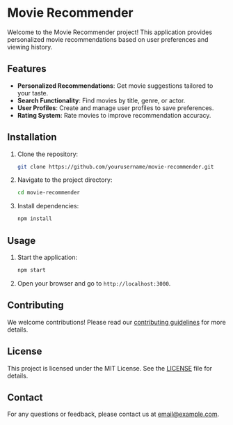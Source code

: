 # Movie Recommender

Welcome to the Movie Recommender project! This application provides personalized movie recommendations based on user preferences and viewing history.

## Features

- **Personalized Recommendations**: Get movie suggestions tailored to your taste.
- **Search Functionality**: Find movies by title, genre, or actor.
- **User Profiles**: Create and manage user profiles to save preferences.
- **Rating System**: Rate movies to improve recommendation accuracy.

## Installation

1. Clone the repository:
    ```bash
    git clone https://github.com/yourusername/movie-recommender.git
    ```
2. Navigate to the project directory:
    ```bash
    cd movie-recommender
    ```
3. Install dependencies:
    ```bash
    npm install
    ```

## Usage

1. Start the application:
    ```bash
    npm start
    ```
2. Open your browser and go to `http://localhost:3000`.

## Contributing

We welcome contributions! Please read our [contributing guidelines](CONTRIBUTING.md) for more details.

## License

This project is licensed under the MIT License. See the [LICENSE](LICENSE) file for details.

## Contact

For any questions or feedback, please contact us at [email@example.com](mailto:email@example.com).
